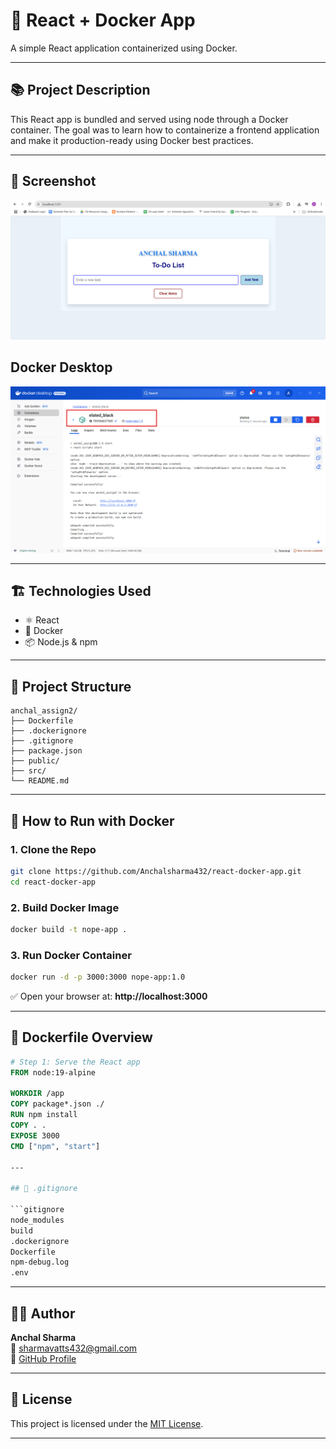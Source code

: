 # 🚀 React + Docker App

A simple React application containerized using Docker.

---

## 📚 Project Description

This React app is bundled and served using node through a Docker container. The goal was to learn how to containerize a frontend application and make it production-ready using Docker best practices.

---

## 📸 Screenshot

![App Screenshot](./assets/app_ss.png)

## Docker Desktop

![Docker Desktop](./assets/docker_desktop.png)

---

## 🏗️ Technologies Used

- ⚛️ React
- 🐳 Docker
- 📦 Node.js & npm

---

## 📂 Project Structure

```
anchal_assign2/
├── Dockerfile
├── .dockerignore
├── .gitignore
├── package.json
├── public/
├── src/
└── README.md
```

---

## 🐳 How to Run with Docker

### 1. Clone the Repo

```bash
git clone https://github.com/Anchalsharma432/react-docker-app.git
cd react-docker-app
```

### 2. Build Docker Image

```bash
docker build -t nope-app .
```

### 3. Run Docker Container

```bash
docker run -d -p 3000:3000 nope-app:1.0
```

✅ Open your browser at: **http://localhost:3000**

---

## 📄 Dockerfile Overview

```Dockerfile
# Step 1: Serve the React app
FROM node:19-alpine

WORKDIR /app
COPY package*.json ./
RUN npm install
COPY . .
EXPOSE 3000
CMD ["npm", "start"]

---

## 🧾 .gitignore

```gitignore
node_modules
build
.dockerignore
Dockerfile
npm-debug.log
.env
```

---

## 🙋‍♀️ Author

**Anchal Sharma**  
📧 sharmavatts432@gmail.com  
🔗 [GitHub Profile](https://github.com/anchalsharma432)

---

## 🪪 License

This project is licensed under the [MIT License](LICENSE).

---

